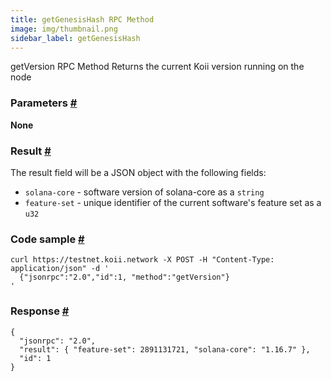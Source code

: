 ```yaml
--- 
title: getGenesisHash RPC Method  
image: img/thumbnail.png 
sidebar_label: getGenesisHash 
---  
```

getVersion RPC Method 
Returns the current Koii version running on the node

### Parameters [#](#parameters)

**None**

### Result [#](#result)

The result field will be a JSON object with the following fields:

*   `solana-core` - software version of solana-core as a `string`
*   `feature-set` - unique identifier of the current software's feature set as a `u32`

### Code sample [#](#code-sample)

```
curl https://testnet.koii.network -X POST -H "Content-Type: application/json" -d '
  {"jsonrpc":"2.0","id":1, "method":"getVersion"}
'
```


### Response [#](#response)

```
{
  "jsonrpc": "2.0",
  "result": { "feature-set": 2891131721, "solana-core": "1.16.7" },
  "id": 1
}
```
